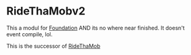 # RideThaMobv2

This a modul for [Foundation](https://github.com/MiniDigger/Foundation)
AND its no where near finished. It doesn't event compile, lol.

This is the successor of [RideThaMob](https://github.com/MiniDigger/RideThaMob)
